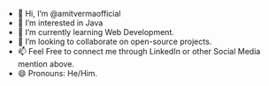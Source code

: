 - 👋 Hi, I’m @amitvermaofficial
- 👀 I’m interested in Java
- 🌱 I’m currently learning Web Development.
- 💞️ I’m looking to collaborate on open-source projects.
- 📫 Feel Free to connect me through LinkedIn or other Social Media mention above.
- 😄 Pronouns: He/Him.
  

<!---
amitvermaofficial/amitvermaofficial is a ✨ special ✨ repository because its `README.md` (this file) appears on your GitHub profile.
You can click the Preview link to take a look at your changes.
--->
